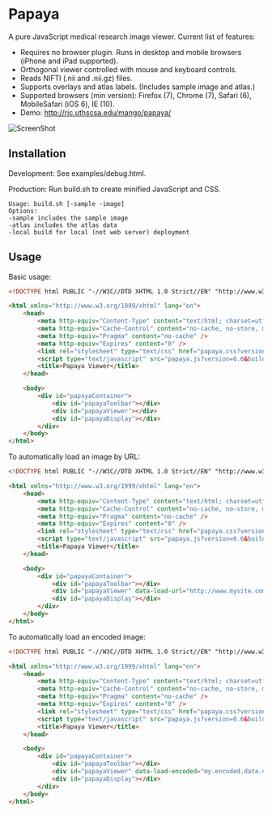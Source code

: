 Papaya
======

A pure JavaScript medical research image viewer.  Current list of features:
- Requires no browser plugin.  Runs in desktop and mobile browsers (iPhone and iPad supported).
- Orthogonal viewer controlled with mouse and keyboard controls.
- Reads NIFTI (.nii and .nii.gz) files.
- Supports overlays and atlas labels.  (Includes sample image and atlas.)
- Supported browsers (min version): Firefox (7), Chrome (7), Safari (6), MobileSafari (iOS 6), IE (10).
- Demo: http://ric.uthscsa.edu/mango/papaya/

![ScreenShot](https://raw.github.com/rii-mango/Papaya/master/README-img.png)

Installation
------
Development: See examples/debug.html.

Production: Run build.sh to create minified JavaScript and CSS.
````shell
Usage: build.sh [-sample -image]
Options:
-sample includes the sample image
-atlas includes the atlas data
-local build for local (not web server) deployment
````

Usage
------
Basic usage:
```html
<!DOCTYPE html PUBLIC "-//W3C//DTD XHTML 1.0 Strict//EN" "http://www.w3.org/TR/xhtml1/DTD/xhtml1-strict.dtd">

<html xmlns="http://www.w3.org/1999/xhtml" lang="en">
    <head>
        <meta http-equiv="Content-Type" content="text/html; charset=utf-8"/>
        <meta http-equiv="Cache-Control" content="no-cache, no-store, must-revalidate" />
        <meta http-equiv="Pragma" content="no-cache" />
        <meta http-equiv="Expires" content="0" />
        <link rel="stylesheet" type="text/css" href="papaya.css?version=0.6&build=48" />
        <script type="text/javascript" src="papaya.js?version=0.6&build=48"></script>
        <title>Papaya Viewer</title>
    </head>

    <body>
        <div id="papayaContainer">
            <div id="papayaToolbar"></div>
            <div id="papayaViewer"></div>
            <div id="papayaDisplay"></div>
        </div>
    </body>
</html>
```

To automatically load an image by URL:
```html
<!DOCTYPE html PUBLIC "-//W3C//DTD XHTML 1.0 Strict//EN" "http://www.w3.org/TR/xhtml1/DTD/xhtml1-strict.dtd">

<html xmlns="http://www.w3.org/1999/xhtml" lang="en">
    <head>
        <meta http-equiv="Content-Type" content="text/html; charset=utf-8"/>
        <meta http-equiv="Cache-Control" content="no-cache, no-store, must-revalidate" />
        <meta http-equiv="Pragma" content="no-cache" />
        <meta http-equiv="Expires" content="0" />
        <link rel="stylesheet" type="text/css" href="papaya.css?version=0.6&build=48" />
        <script type="text/javascript" src="papaya.js?version=0.6&build=48"></script>
        <title>Papaya Viewer</title>
    </head>

    <body>
        <div id="papayaContainer">
            <div id="papayaToolbar"></div>
            <div id="papayaViewer" data-load-url="http://www.mysite.com/myimages/myimage.nii.gz"></div>
            <div id="papayaDisplay"></div>
        </div>
    </body>
</html>
```

To automatically load an encoded image:
```html
<!DOCTYPE html PUBLIC "-//W3C//DTD XHTML 1.0 Strict//EN" "http://www.w3.org/TR/xhtml1/DTD/xhtml1-strict.dtd">

<html xmlns="http://www.w3.org/1999/xhtml" lang="en">
    <head>
        <meta http-equiv="Content-Type" content="text/html; charset=utf-8"/>
        <meta http-equiv="Cache-Control" content="no-cache, no-store, must-revalidate" />
        <meta http-equiv="Pragma" content="no-cache" />
        <meta http-equiv="Expires" content="0" />
        <link rel="stylesheet" type="text/css" href="papaya.css?version=0.6&build=48" />
        <script type="text/javascript" src="papaya.js?version=0.6&build=48"></script>
        <title>Papaya Viewer</title>
    </head>

    <body>
        <div id="papayaContainer">
            <div id="papayaToolbar"></div>
            <div id="papayaViewer" data-load-encoded="my.encoded.data.var"></div>
            <div id="papayaDisplay"></div>
        </div>
    </body>
</html>
```
